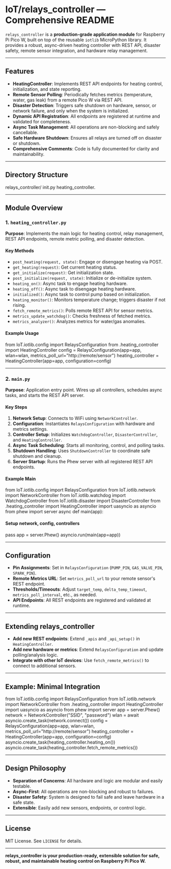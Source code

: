# IoT/relays_controller — Comprehensive README

`relays_controller` is a **production-grade application module** for Raspberry Pi Pico W, built on top of the reusable `iotlib` MicroPython library. It provides a robust, async-driven heating controller with REST API, disaster safety, remote sensor integration, and hardware relay management.

---

## Features

- **HeatingController**: Implements REST API endpoints for heating control, initialization, and state reporting.
- **Remote Sensor Polling**: Periodically fetches metrics (temperature, water, gas leak) from a remote Pico W via REST API.
- **Disaster Detection**: Triggers safe shutdown on hardware, sensor, or network failure, and only when the system is initialized.
- **Dynamic API Registration**: All endpoints are registered at runtime and validated for completeness.
- **Async Task Management**: All operations are non-blocking and safely cancellable.
- **Safe Hardware Shutdown**: Ensures all relays are turned off on disaster or shutdown.
- **Comprehensive Comments**: Code is fully documented for clarity and maintainability.

---

## Directory Structure

relays_controller/
init.py
heating_controller.

---

## Module Overview

### 1. `heating_controller.py`

**Purpose**: Implements the main logic for heating control, relay management, REST API endpoints, remote metric polling, and disaster detection.

#### Key Methods

- `post_heating(request, state)`: Engage or disengage heating via POST.
- `get_heating(request)`: Get current heating status.
- `get_initialize(request)`: Get initialization state.
- `post_initialize(request, state)`: Initialize or de-initialize system.
- `heating_on()`: Async task to engage heating hardware.
- `heating_off()`: Async task to disengage heating hardware.
- `initialized()`: Async task to control pump based on initialization.
- `heating_monitor()`: Monitors temperature change; triggers disaster if not rising.
- `fetch_remote_metrics()`: Polls remote REST API for sensor metrics.
- `metrics_update_watchdog()`: Checks freshness of fetched metrics.
- `metrics_analyzer()`: Analyzes metrics for water/gas anomalies.

#### Example Usage

from IoT.iotlib.config import RelaysConfiguration
from .heating_controller import HeatingController
config = RelaysConfiguration(app=app, wlan=wlan, metrics_poll_url="http://remote/sensor")
heating_controller = HeatingController(app=app, configuration=config)

---

### 2. `main.py`

**Purpose**: Application entry point. Wires up all controllers, schedules async tasks, and starts the REST API server.

#### Key Steps

1. **Network Setup**: Connects to WiFi using `NetworkController`.
2. **Configuration**: Instantiates `RelaysConfiguration` with hardware and metrics settings.
3. **Controller Setup**: Initializes `WatchdogController`, `DisasterController`, and `HeatingController`.
4. **Async Task Scheduling**: Starts all monitoring, control, and polling tasks.
5. **Shutdown Handling**: Uses `ShutdownController` to coordinate safe shutdown and cleanup.
6. **Server Startup**: Runs the Phew server with all registered REST API endpoints.

#### Example Main

from IoT.iotlib.config import RelaysConfiguration
from IoT.iotlib.network import NetworkController
from IoT.iotlib.watchdog import WatchdogController
from IoT.iotlib.disaster import DisasterController
from .heating_controller import HeatingController
import uasyncio as asyncio
from phew import server
async def main(app):

#### Setup network, config, controllers

pass
app = server.Phew()
asyncio.run(main(app=app))

---

## Configuration

- **Pin Assignments**: Set in `RelaysConfiguration` (`PUMP_PIN`, `GAS_VALVE_PIN`, `SPARK_PIN`).
- **Remote Metrics URL**: Set `metrics_poll_url` to your remote sensor's REST endpoint.
- **Thresholds/Timeouts**: Adjust `target_temp`, `delta_temp_timeout`, `metrics_poll_interval`, etc., as needed.
- **API Endpoints**: All REST endpoints are registered and validated at runtime.

---

## Extending relays_controller

- **Add new REST endpoints**: Extend `_apis` and `_api_setup()` in `HeatingController`.
- **Add new hardware or metrics**: Extend `RelaysConfiguration` and update polling/analysis logic.
- **Integrate with other IoT devices**: Use `fetch_remote_metrics()` to connect to additional sensors.

---

## Example: Minimal Integration

from IoT.iotlib.config import RelaysConfiguration
from IoT.iotlib.network import NetworkController
from .heating_controller import HeatingController
import uasyncio as asyncio
from phew import server
app = server.Phew()
network = NetworkController("SSID", "password")
wlan = await asyncio.create_task(network.connect())
config = RelaysConfiguration(app=app, wlan=wlan, metrics_poll_url="http://remote/sensor")
heating_controller = HeatingController(app=app, configuration=config)
asyncio.create_task(heating_controller.heating_on())
asyncio.create_task(heating_controller.fetch_remote_metrics())

---

## Design Philosophy

- **Separation of Concerns**: All hardware and logic are modular and easily testable.
- **Async-First**: All operations are non-blocking and robust to failures.
- **Disaster Safety**: System is designed to fail safe and leave hardware in a safe state.
- **Extensible**: Easily add new sensors, endpoints, or control logic.

---

## License

MIT License. See `LICENSE` for details.

---

**relays_controller is your production-ready, extensible solution for safe, robust, and maintainable heating control on Raspberry Pi Pico W.**
